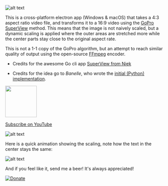 ![alt text](logo.png "Logo")


This is a cross-platform electron app (Windows & macOS) that takes a 4:3 aspect ratio video file, and transforms it to a 16:9 video using the  [GoPro SuperView](https://gopro.com/help/articles/question_answer/What-is-SuperView) method. This means that the image is not naively scaled, but a dynamic scaling is applied where the outer areas are stretched more while the center parts stay close to the original aspect rate.

This is not a 1-1 copy of the GoPro algorithm, but an attempt to reach similar quality of output using the open-source [FFmpeg](https://ffmpeg.org/) encoder.


* Credits for the awesome Go cli app [SuperView from Niek](https://github.com/Niek/superview)

* Credits for the idea go to *Banelle*, who wrote the [initial (Python) implementation](https://intofpv.com/t-using-free-command-line-sorcery-to-fake-superview).


<img src="https://sguru.org/wp-content/uploads/2018/02/2000px-YouTube_Logo_2017.svg_.png" width="100"/>

[Subscribe on YouTube](https://www.youtube.com/MeeKaaH)

![alt text](preview.gif "Screengrab of the app")

Here is a quick animation showing the scaling, note how the text in the center stays the same:

![alt text](sample.gif "Sample of the scaling result")


And if you feel like it, send me a beer! It's always appreciated!

[![Donate](https://img.shields.io/badge/Donate-PayPal-green.svg)](https://www.paypal.com/cgi-bin/webscr?cmd=_donations&business=JS7RFTTHXQY24&currency_code=EUR)
